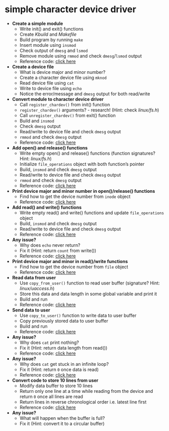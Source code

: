 # simple character device driver

- **Create a simple module**
  - Write init() and exit() functions
  - Create *Kbuild* and *Makefile*
  - Build program by running `make`
  - Insert module using `insmod`
  - Check output of `dmesg` and `lsmod`
  - Remove module using `rmmod` and check `dmesg`/`lsmod` output
  - Reference code: [click here](https://github.com/embeddedmystery/labs/tree/1cbd5a024a957938a18ccaef8b905a30520320bd/char_device_driver)
- **Create a device file**
  - What is device major and minor number?
  - Create a character device file using `mknod`
  - Read device file using `cat`
  - Write to device file using `echo`
  - Notice the error/message and `dmesg` output for both read/write
- **Convert module to character device driver**
  - Call `register_chardev()` from init() function
  - `register_chardev()` arguments? - research! (Hint: check *linux/fs.h*)
  - Call `unregister_chardev()` from exit() function
  - Build and `insmod`
  - Check `dmesg` output
  - Read/write to device file and check `dmesg` output
  - `rmmod` and check `dmesg` output
  - Reference code: [click here](https://github.com/embeddedmystery/labs/tree/cef3ceb3c9397fd9d0ff13cb4f4bdfa7dab521f7/char_device_driver)
- **Add open() and release() functions**
  - Write empty open() and release() functions (function signatures? Hint: *linux/fs.h*)
  - Initialize `file_operations` object with both function’s pointer
  - Build, `insmod` and check `dmesg` output
  - Read/write to device file and check `dmesg` output
  - `rmmod` and check `dmesg` output
  - Reference code: [click here](https://github.com/embeddedmystery/labs/tree/a203b4bf94cc5b6903f7be57e0cc2ad9302da45e/char_device_driver)
- **Print device major and minor number in open()/release() functions**
  - Find how to get the device number from `inode` object
  - Reference code: [click here](https://github.com/embeddedmystery/labs/tree/5c1cd32e4069ed677fac1f7dabb74db41f0c744d/char_device_driver)
- **Add read() and write() functions**
  - Write empty read() and write() functions and update `file_operations` object
  - Build, `insmod` and check `dmesg` output
  - Read/write to device file and check `dmesg` output
  - Reference code: [click here](https://github.com/embeddedmystery/labs/tree/3ad73de6f36e9eae709520f792d6adebcb391e9b/char_device_driver)
- **Any issue?**
  - Why does `echo` never return?
  - Fix it (Hint: return `count` from write())
  - Reference code: [click here](https://github.com/embeddedmystery/labs/tree/0b581235eb5c83f8e8e726ef7c12cfb6e42202d3/char_device_driver)
- **Print device major and minor in read()/write functions**
  - Find how to get the device number from `file` object
  - Reference code: [click here](https://github.com/embeddedmystery/labs/tree/a0f4bbe5232597d65e10f190b816968298dbab99/char_device_driver)
- **Read data from user**
  - Use `copy_from_user()` function to read user buffer (signature? Hint: *linux/uaccess.h*)
  - Store this data and data length in some global variable and print it
  - Build and run
  - Reference code: [click here](https://github.com/embeddedmystery/labs/tree/e65ddaf6096e8f8b0b5ef1cfaef79270893aaa88/char_device_driver)
- **Send data to user**
  - Use `copy_to_user()` function to write data to user buffer
  - Copy previously stored data to user buffer
  - Build and run
  - Reference code: [click here](https://github.com/embeddedmystery/labs/tree/b50bb8623fb9691ba5e35bd87bf6609cd3706183/char_device_driver)
- **Any issue?**
  - Why does `cat` print nothing?
  - Fix it (Hint: return data length from read())
  - Reference code: [click here](https://github.com/embeddedmystery/labs/tree/54ed2288b52bc06f55539619c609ab538072b13d/char_device_driver)
- **Any issue?**
  - Why does `cat` get stuck in an infinite loop?
  - Fix it (Hint: return `0` once data is read)
  - Reference code: [click here](https://github.com/embeddedmystery/labs/tree/9707a2e76c48967b9f45dc500d9f395f1543963d/char_device_driver)
- **Convert code to store 10 lines from user**
  - Modify data buffer to store 10 lines
  - Return only one line at a time while reading from the device and return `0` once all lines are read
  - Return lines in reverse chronological order i.e. latest line first
  - Reference code: [click here](https://github.com/embeddedmystery/labs/tree/8639b66f2ce0556410adc2c6300ecfd4eb49b4ef/char_device_driver)
- **Any issue?**
  - What will happen when the buffer is full?
  - Fix it (Hint: convert it to a circular buffer)
